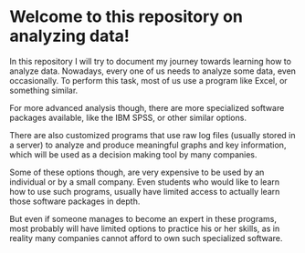 # Welcome to this repository on analyzing data!

In this repository I will try to document my journey towards learning how to analyze data. Nowadays, every one of us needs to analyze some data, even occasionally. To perform this task, most of us use a program like Excel, or something similar.  

For more advanced analysis though, there are more specialized software packages available, like the IBM SPSS, or other similar options.  

There are also customized programs that use raw log files (usually stored in a server) to analyze and produce meaningful graphs and key information, which will be used as a decision making tool by many companies.  

Some of these options though, are very expensive to be used by an individual or by a small company. Even students who would like to learn how to use such programs, usually have limited access to actually learn those software packages in depth.  

But even if someone manages to become an expert in these programs, most probably will have limited options to practice his or her skills, as in reality many companies cannot afford to own such specialized software.  

